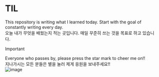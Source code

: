 # TIL
This repository is writing what I learned today. Start with the goal of constantly writing every day.  
오늘 내가 무엇을 배웠는지 적는 곳입니다. 매일 꾸준히 쓰는 것을 목표로 하고 있습니다.  
  
> [!Important]
> Everyone who passes by, please press the star mark to cheer me on!!  
> 지나가시는 모든 분들은 별을 눌러 제게 응원을 보내주세요!!  
> ![image](https://github.com/presiti/TIL/assets/89508552/675992af-f3ea-40fd-a60a-9b3509509e94)
